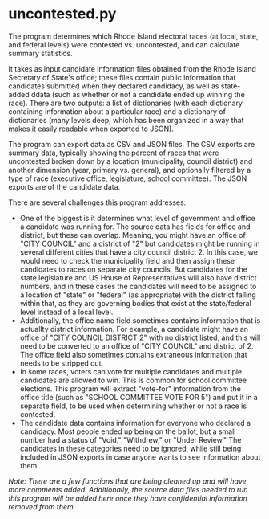 uncontested.py
===

The program determines which Rhode Island electoral races (at local, state, and federal levels) were contested vs. uncontested, and can calculate summary statistics.

It takes as input candidate information files obtained from the Rhode Island Secretary of State's office; these files contain public information that candidates submitted when they declared candidacy, as well as state-added ddata (such as whether or not a candidate ended up winning the race). There are two outputs: a list of dictionaries (with each dictionary containing information about a particular race) and a dictionary of dictionaries (many levels deep, which has been organized in a way that makes it easily readable when exported to JSON).

The program can export data as CSV and JSON files. The CSV exports are summary data, typically showing the percent of races that were uncontested broken down by a location (municipality, council district) and another dimension (year, primary vs. general), and optionally filtered by a type of race (executive office, legislature, school committee). The JSON exports are of the candidate data.

There are several challenges this program addresses:

* One of the biggest is it determines what level of government and office a candidate was running for. The source data has fields for office and district, but these can overlap. Meaning, you might have an office of "CITY COUNCIL" and a district of "2" but candidates might be running in several different cities that have a city council district 2. In this case, we would need to check the municipality field and then assign these candidates to races on separate city councils. But candidates for the state legislature and US House of Representatives will also have district numbers, and in these cases the candidates will need to be assigned to a location of "state" or "federal" (as appropriate) with the district falling within that, as they are governing bodies that exist at the state/federal level instead of a local level.
* Additionally, the office name field sometimes contains information that is actuallty district information. For example, a candidate might have an office of "CITY COUNCIL DISTRICT 2" with no district listed, and this will need to be converted to an office of "CITY COUNCIL" and district of 2. The office field also sometimes contains extraneous information that needs to be stripped out.
* In some races, voters can vote for multiple candidates and multiple candidates are allowed to win. This is common for school committee elections. This program will extract "vote-for" information from the office title (such as "SCHOOL COMMITTEE VOTE FOR 5") and put it in a separate field, to be used when determining whether or not a race is contested.
* The candidate data contains information for everyone who declared a candidacy. Most people ended up being on the ballot, but a small number had a status of "Void," "Withdrew," or "Under Review." The candidates in these categories need to be ignored, while still being included in JSON exports in case anyone wants to see information about them.


*Note: There are a few functions that are being cleaned up and will have more comments added. Additionally, the source data files needed to run this program will be added here once they have confidential information removed from them.*

